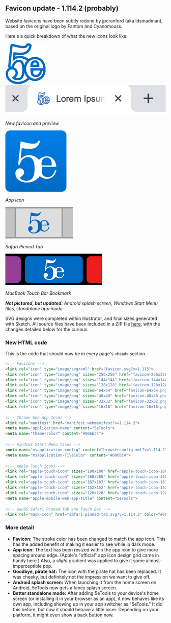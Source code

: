 ## Favicon update - 1.114.2 (probably)
Website favicons have been subtly redone by jpcranford (aka ldsmadman), based on the original logo by Fantom and Cyanomouss.

Here's a quick breakdown of what the new icons look like:

![](./favicon-128x128.png)&nbsp;&nbsp;&nbsp;&nbsp;&nbsp;![](./favicon_preview.png)

*New favicon and preview*

![](./android-chrome-192x192.png)

*App icon*

![](./safari_pin_preview.png)

*Safari Pinned Tab*

![](./touch_bar_preview.png)

*MacBook Touch Bar Bookmark*

_**Not pictured, but updated:** Android splash screen, Windows Start Menu tiles, standalone app mode_

SVG designs were completed within Illustrator, and final sizes generated with Sketch. All source files have been included in a ZIP file [here](./favicon_source_files.zip), with the changes detailed below for the curious. <!-- TODO insert link to zip file of source docs into link holder above -->

### New HTML code
This is the code that should now be in every page's `<head>` section.

```html
<!-- Favicons -->
<link rel="icon" type="image/svg+xml" href="favicon.svg?v=1.115">
<link rel="icon" type="image/png" sizes="256x256" href="favicon-256x256.png?v=1.114.2">
<link rel="icon" type="image/png" sizes="144x144" href="favicon-144x144.png?v=1.114.2">
<link rel="icon" type="image/png" sizes="128x128" href="favicon-128x128.png?v=1.114.2">
<link rel="icon" type="image/png" sizes="64x64" href="favicon-64x64.png?v=1.114.2">
<link rel="icon" type="image/png" sizes="48x48" href="favicon-48x48.png?v=1.114.2">
<link rel="icon" type="image/png" sizes="32x32" href="favicon-32x32.png?v=1.114.2">
<link rel="icon" type="image/png" sizes="16x16" href="favicon-16x16.png?v=1.114.2">

<!-- Chrome Web App Icons -->
<link rel="manifest" href="manifest.webmanifest?v=1.114.2">
<meta name="application-name" content="5eTools">
<meta name="theme-color" content="#006bc4">

<!-- Windows Start Menu tiles -->
<meta name="msapplication-config" content="browserconfig.xml?v=1.114.2" />
<meta name="msapplication-TileColor" content="#006bc4">

<!-- Apple Touch Icons -->
<link rel="apple-touch-icon" sizes="180x180" href="apple-touch-icon-180x180.png?v=1.114.2">
<link rel="apple-touch-icon" sizes="360x360" href="apple-touch-icon-360x360.png?v=1.114.2">
<link rel="apple-touch-icon" sizes="167x167" href="apple-touch-icon-167x167.png?v=1.114.2">
<link rel="apple-touch-icon" sizes="152x152" href="apple-touch-icon-152x152.png?v=1.114.2">
<link rel="apple-touch-icon" sizes="120x120" href="apple-touch-icon-120x120.png?v=1.114.2">
<meta name="apple-mobile-web-app-title" content="5eTools">

<!-- macOS Safari Pinned Tab and Touch Bar -->
<link rel="mask-icon" href="safari-pinned-tab.svg?v=1.114.2" color="#006bc4">
```

### More detail
- **Favicon:** The stroke color has been changed to match the app icon. This has the added benefit of making it easier to see while in dark mode.
- **App icon:** The text has been resized within the app icon to give more spacing around edge. (Apple's "official" app icon design grid came in handy here.) Also, a *slight* gradient was applied to give it some almost-imperceptible pop.
- **Goodbye, pirate hat:** The icon with the pirate hat has been replaced. It was cheeky, but definitely not the impression we want to give off. <!-- TODO: Delete the /icon folder, wherever it is, since it's not used anymore -->
- **Android splash screen:** When launching it from the home screen on Android, 5eTools now gets a fancy splash screen.
- **Better standalone mode:** After adding 5eTools to your device's home screen (or installing it in your browser as an app), it now behaves like its own app, including showing up in your app switcher as "5eTools." It did this before, but now it should behave a little nicer. Depending on your platform, it might even show a back button now.
